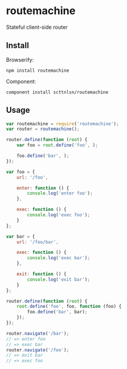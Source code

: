 # routemachine

Stateful client-side router

## Install

Browserify:

    npm install routemachine

Component:

    component install scttnlsn/routemachine

## Usage

```javascript
var routemachine = require('routemachine');
var router = routemachine();

router.define(function (root) {
    var foo = root.define('foo', );

    foo.define('bar', );
});

var foo = {
    url: '/foo',

    enter: function () {
        console.log('enter foo');
    },

    exec: function () {
        console.log('exec foo');
    }
};

var bar = {
    url: '/foo/bar',

    exec: function () {
        console.log('exec bar');
    },

    exit: function () {
        console.log('exit bar');
    }
};

router.define(function (root) {
    root.define('foo', foo, function (foo) {
        foo.define('bar', bar);
    });
});

router.navigate('/bar');
// => enter foo
// => exec bar
router.navigate('/foo');
// => exit bar
// => exec foo
```